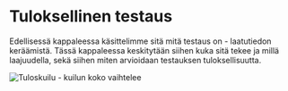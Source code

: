 # Tuloksellinen testaus

Edellisessä kappaleessa käsittelimme sitä mitä testaus on - laatutiedon keräämistä. Tässä kappaleessa keskitytään siihen kuka sitä tekee ja millä laajuudella, sekä siihen miten arvioidaan testauksen tuloksellisuutta.

![Tuloskuilu - kuilun koko vaihtelee](tuloskuilu.png)

